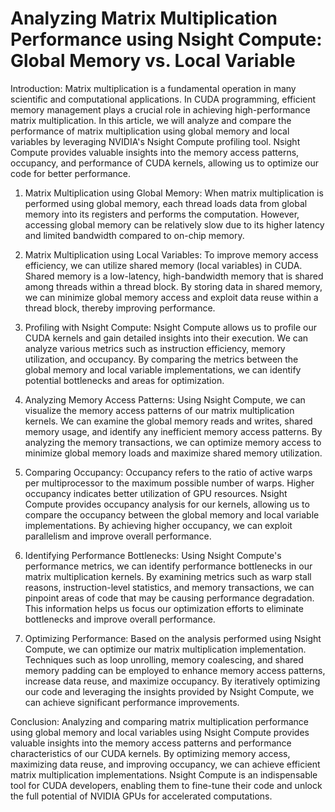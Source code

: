 # Analyzing Matrix Multiplication Performance using Nsight Compute: Global Memory vs. Local Variable

Introduction: Matrix multiplication is a fundamental operation in many scientific and computational applications. In CUDA programming, efficient memory management plays a crucial role in achieving high-performance matrix multiplication. In this article, we will analyze and compare the performance of matrix multiplication using global memory and local variables by leveraging NVIDIA's Nsight Compute profiling tool. Nsight Compute provides valuable insights into the memory access patterns, occupancy, and performance of CUDA kernels, allowing us to optimize our code for better performance.

1. Matrix Multiplication using Global Memory:
When matrix multiplication is performed using global memory, each thread loads data from global memory into its registers and performs the computation. However, accessing global memory can be relatively slow due to its higher latency and limited bandwidth compared to on-chip memory.

2. Matrix Multiplication using Local Variables:
To improve memory access efficiency, we can utilize shared memory (local variables) in CUDA. Shared memory is a low-latency, high-bandwidth memory that is shared among threads within a thread block. By storing data in shared memory, we can minimize global memory access and exploit data reuse within a thread block, thereby improving performance.

3. Profiling with Nsight Compute:
Nsight Compute allows us to profile our CUDA kernels and gain detailed insights into their execution. We can analyze various metrics such as instruction efficiency, memory utilization, and occupancy. By comparing the metrics between the global memory and local variable implementations, we can identify potential bottlenecks and areas for optimization.

4. Analyzing Memory Access Patterns:
Using Nsight Compute, we can visualize the memory access patterns of our matrix multiplication kernels. We can examine the global memory reads and writes, shared memory usage, and identify any inefficient memory access patterns. By analyzing the memory transactions, we can optimize memory access to minimize global memory loads and maximize shared memory utilization.

5. Comparing Occupancy:
Occupancy refers to the ratio of active warps per multiprocessor to the maximum possible number of warps. Higher occupancy indicates better utilization of GPU resources. Nsight Compute provides occupancy analysis for our kernels, allowing us to compare the occupancy between the global memory and local variable implementations. By achieving higher occupancy, we can exploit parallelism and improve overall performance.

6. Identifying Performance Bottlenecks:
Using Nsight Compute's performance metrics, we can identify performance bottlenecks in our matrix multiplication kernels. By examining metrics such as warp stall reasons, instruction-level statistics, and memory transactions, we can pinpoint areas of code that may be causing performance degradation. This information helps us focus our optimization efforts to eliminate bottlenecks and improve overall performance.

7. Optimizing Performance:
Based on the analysis performed using Nsight Compute, we can optimize our matrix multiplication implementation. Techniques such as loop unrolling, memory coalescing, and shared memory padding can be employed to enhance memory access patterns, increase data reuse, and maximize occupancy. By iteratively optimizing our code and leveraging the insights provided by Nsight Compute, we can achieve significant performance improvements.

Conclusion:
Analyzing and comparing matrix multiplication performance using global memory and local variables using Nsight Compute provides valuable insights into the memory access patterns and performance characteristics of our CUDA kernels. By optimizing memory access, maximizing data reuse, and improving occupancy, we can achieve efficient matrix multiplication implementations. Nsight Compute is an indispensable tool for CUDA developers, enabling them to fine-tune their code and unlock the full potential of NVIDIA GPUs for accelerated computations.

